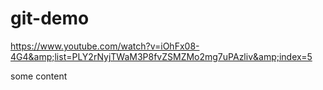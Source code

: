 # git-demo
https://www.youtube.com/watch?v=iOhFx08-4G4&amp;list=PLY2rNyjTWaM3P8fvZSMZMo2mg7uPAzliv&amp;index=5

some content
